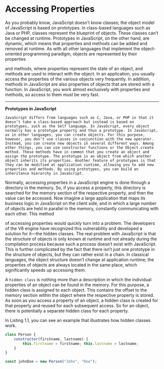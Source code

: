 # Accessing Properties

As you probably know, JavaScript doesn’t know classes; the object
model of JavaScript is based on prototypes. In class-based
languages such as Java or PHP, classes represent the blueprint of
objects. These classes can’t be changed at runtime. Prototypes in
JavaScript, on the other hand, are dynamic, which means that
properties and methods can be added and removed at runtime. As
with all other languages that implement the object-oriented
programming paradigm, objects are represented by their properties

and methods, where properties represent the state of an object, and
methods are used to interact with the object. In an application, you
usually access the properties of the various objects very frequently.
In addition, methods in JavaScript are also properties of objects that
are stored with a function. In JavaScript, you work almost exclusively
with properties and methods, so access to them must be very fast.

---
**Prototypes in JavaScript**

`
JavaScript differs from languages such as C, Java, or PHP in that
it doesn’t take a class-based approach but instead is based on
prototypes, such as the Self language. In JavaScript, every object
normally has a prototype property and thus a prototype. In
JavaScript, as in other languages, you can create objects. For this
purpose, however, you don’t use classes in conjunction with the
new operator. Instead, you can create new objects in several
different ways. Among other things, you can use constructor
functions or the Object.create method. These methods have in
common that you create an object and assign the prototype. The
prototype is an object from which another object inherits its
properties. Another feature of prototypes is that they can be
modified at application runtime, allowing you to add new properties
and methods. By using prototypes, you can build an inheritance
hierarchy in JavaScript.
`

Normally, accessing properties in a JavaScript engine is done
through a directory in the memory. So, if you access a property, this
directory is searched for the memory section of the respective
property, and then the value can be accessed. Now imagine a large
application that maps its business logic in JavaScript on the client
side, and in which a large number of objects are held in parallel in
the memory, constantly communicating with each other. This method

of accessing properties would quickly turn into a problem. The
developers of the V8 engine have recognized this vulnerability and
developed a solution for it—the hidden classes. The real problem
with JavaScript is that the structure of objects is only known at
runtime and not already during the compilation process because
such a process doesn’t exist with JavaScript. This is further
complicated by the fact that there isn’t just one prototype in the
structure of objects, but they can rather exist in a chain. In classical
languages, the object structure doesn’t change at application
runtime; the properties of objects are always located in the same
place, which significantly speeds up accessing them.

A `hidden class` is nothing more than a description in which the
individual properties of an object can be found in the memory. For
this purpose, a hidden class is assigned to each object. This
contains the offset to the memory section within the object where the
respective property is stored. As soon as you access a property of
an object, a hidden class is created for that property and reused for
each subsequent access. So for an object, there is potentially a
separate hidden class for each property.

In Listing 1.1, you can see an example that illustrates how hidden
classes work.

```js
class Person {
    constructor(firstname, lastname) {
        this.firstname = firstname; this.lastname = lastname;
    }
}

const johnDoe = new Person("John", "Doe");
```